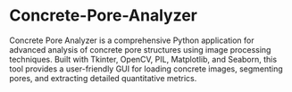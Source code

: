 # Concrete-Pore-Analyzer
Concrete Pore Analyzer is a comprehensive Python application for advanced analysis of concrete pore structures using image processing techniques. Built with Tkinter, OpenCV, PIL, Matplotlib, and Seaborn, this tool provides a user-friendly GUI for loading concrete images, segmenting pores, and extracting detailed quantitative metrics.
